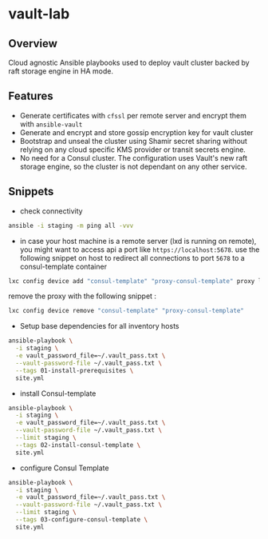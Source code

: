 # vault-lab

## Overview

Cloud agnostic Ansible playbooks used to deploy vault cluster backed by raft storage engine in HA mode. 

## Features

- Generate certificates with `cfssl` per remote server and encrypt them with `ansible-vault` 
- Generate and encrypt and store gossip encryption key for vault cluster
- Bootstrap and unseal the cluster using Shamir secret sharing without relying on any cloud specific KMS provider or transit secrets engine. 
- No need for a Consul cluster. The configuration uses Vault's new raft storage engine, so the cluster is not dependant on any other service.

## Snippets

- check connectivity

```bash
ansible -i staging -m ping all -vvv
```

-  in case your host machine is a remote server (lxd is running on remote), you might want to access api a port like `https://localhost:5678`. use the following snippet on host to redirect all connections to port `5678` to a consul-template container

```bash
lxc config device add "consul-template" "proxy-consul-template" proxy listen=tcp:0.0.0.0:5678 connect=tcp:127.0.0.1:5678
```

remove the proxy with the following snippet :

```bash
lxc config device remove "consul-template" "proxy-consul-template"
```

- Setup base dependencies for all inventory hosts

```bash
ansible-playbook \
  -i staging \
  -e vault_password_file=~/.vault_pass.txt \
  --vault-password-file ~/.vault_pass.txt \
  --tags 01-install-prerequisites \
  site.yml
```

- install Consul-template

```bash
ansible-playbook \
  -i staging \
  -e vault_password_file=~/.vault_pass.txt \
  --vault-password-file ~/.vault_pass.txt \
  --limit staging \
  --tags 02-install-consul-template \
  site.yml
```


- configure Consul Template

```bash
ansible-playbook \
  -i staging \
  -e vault_password_file=~/.vault_pass.txt \
  --vault-password-file ~/.vault_pass.txt \
  --limit staging \
  --tags 03-configure-consul-template \
  site.yml
```

